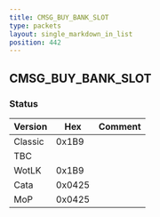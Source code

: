 ```yaml
---
title: CMSG_BUY_BANK_SLOT
type: packets
layout: single_markdown_in_list
position: 442
---
```


## CMSG_BUY_BANK_SLOT

### Status

Version    | Hex        | Comment
---------- | ---------- | ---------- 
Classic    | 0x1B9      | 
TBC        |            |
WotLK      | 0x1B9      | 
Cata       | 0x0425     | 
MoP        | 0x0425     | 